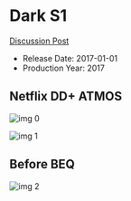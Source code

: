 # Dark S1

[Discussion Post](https://www.avsforum.com/threads/bass-eq-for-filtered-movies.2995212/post-56824798)

* Release Date: 2017-01-01
* Production Year: 2017

## Netflix DD+ ATMOS

![img 0](https://fanart.tv/fanart/tv/334824/tvthumb/dark-5a2a7712af6d1.jpg)

![img 1](https://i.imgur.com/MFBEd4a.png)

## Before BEQ

![img 2](https://i.imgur.com/BRyQb9V.png)

